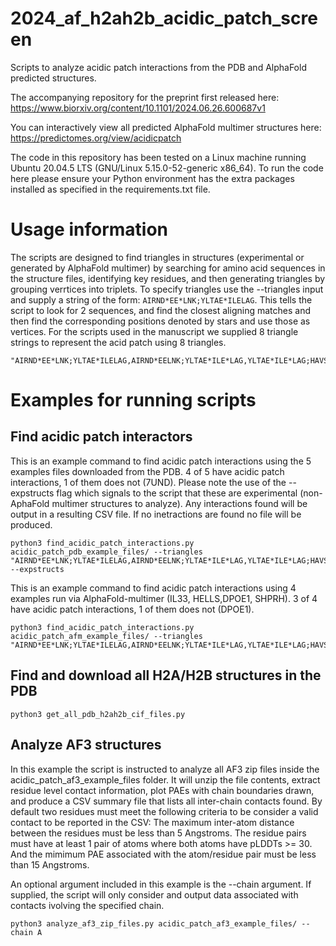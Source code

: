# 2024_af_h2ah2b_acidic_patch_screen
Scripts to analyze acidic patch interactions from the PDB and AlphaFold predicted structures.

The accompanying repository for the preprint first released here: https://www.biorxiv.org/content/10.1101/2024.06.26.600687v1

You can interactively view all predicted AlphaFold multimer structures here: https://predictomes.org/view/acidicpatch

The code in this repository has been tested on a Linux machine running Ubuntu 20.04.5 LTS (GNU/Linux 5.15.0-52-generic x86_64). To run the code here please ensure your Python environment has the extra packages installed as specified in the requirements.txt file. 


# Usage information


The scripts are designed to find triangles in structures (experimental or generated by AlphaFold multimer) by searching for amino acid sequences in the structure files, identifying key residues, and then generating triangles by grouping verrtices into triplets. To specify triangles use the --triangles input and supply a string of the form: ```AIRND*EE*LNK;YLTAE*ILELAG```. This tells the script to look for 2 sequences, and find the closest aligning matches and then find the corresponding positions denoted by stars and use those as vertices. For the scripts used in the manuscript we supplied 8 triangle strings to represent the acid patch using 8 triangles.

```
"AIRND*EE*LNK;YLTAE*ILELAG,AIRND*EELNK;YLTAE*ILE*LAG,YLTAE*ILE*LAG;HAVSE*GTKAV,YLTAE*ILELAG;PGE*LAKHAVSE*GTK,YLTAE*ILELAG;AIRNDEE*LNK;PGE*LAKHAV,AAVLE*YLTAEILE*LAG;HAVSE*GTKAV,AAVLE*YLTAEILE*LAG;KVLKQ*VHPDT,SSRAGLQ*FP;AAVLE*YLTAE;KVLKQ*VHPDT"
```

# Examples for running scripts

## Find acidic patch interactors

This is an example command to find acidic patch interactions using the 5 examples files downloaded from the PDB. 4 of 5 have acidic patch interactions, 1 of them does not (7UND). Please note the use of the --expstructs flag which signals to the script that these are experimental (non-AphaFold multimer structures to analyze). Any interactions found will be output in a resulting CSV file. If no inetractions are found no file will be produced.

```
python3 find_acidic_patch_interactions.py acidic_patch_pdb_example_files/ --triangles "AIRND*EE*LNK;YLTAE*ILELAG,AIRND*EELNK;YLTAE*ILE*LAG,YLTAE*ILE*LAG;HAVSE*GTKAV,YLTAE*ILELAG;PGE*LAKHAVSE*GTK,YLTAE*ILELAG;AIRNDEE*LNK;PGE*LAKHAV,AAVLE*YLTAEILE*LAG;HAVSE*GTKAV,AAVLE*YLTAEILE*LAG;KVLKQ*VHPDT,SSRAGLQ*FP;AAVLE*YLTAE;KVLKQ*VHPDT" --expstructs
```

This is an example command to find acidic patch interactions using 4 examples run via AlphaFold-multimer (IL33, HELLS,DPOE1, SHPRH). 3 of 4 have acidic patch interactions, 1 of them does not (DPOE1).

```
python3 find_acidic_patch_interactions.py acidic_patch_afm_example_files/ --triangles "AIRND*EE*LNK;YLTAE*ILELAG,AIRND*EELNK;YLTAE*ILE*LAG,YLTAE*ILE*LAG;HAVSE*GTKAV,YLTAE*ILELAG;PGE*LAKHAVSE*GTK,YLTAE*ILELAG;AIRNDEE*LNK;PGE*LAKHAV,AAVLE*YLTAEILE*LAG;HAVSE*GTKAV,AAVLE*YLTAEILE*LAG;KVLKQ*VHPDT,SSRAGLQ*FP;AAVLE*YLTAE;KVLKQ*VHPDT"
```

## Find and download all H2A/H2B structures in the PDB

```
python3 get_all_pdb_h2ah2b_cif_files.py
```

## Analyze AF3 structures

In this example the script is instructed to analyze all AF3 zip files inside the acidic_patch_af3_example_files folder. It will unzip the file contents, extract residue level contact information, plot PAEs with chain boundaries drawn, and produce a CSV summary file that lists all inter-chain contacts found. By default two residues must meet the following criteria to be consider a valid contact to be reported in the CSV:  The maximum inter-atom distance between the residues must be less than 5 Angstroms. The residue pairs must have at least 1 pair of atoms where both atoms have pLDDTs >= 30. And the mimimum PAE associated with the atom/residue pair must be less than 15 Angstroms.

An optional argument included in this example is the --chain argument. If supplied, the script will only consider and output data associated with contacts ivolving the specified chain. 
```
python3 analyze_af3_zip_files.py acidic_patch_af3_example_files/ --chain A

```
